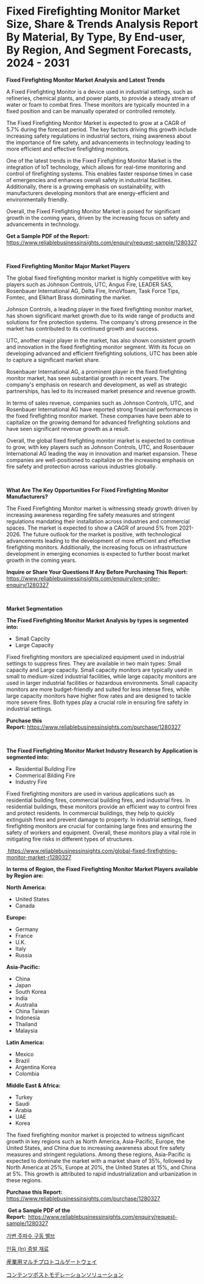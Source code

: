 <p><h1>Fixed Firefighting Monitor Market Size, Share & Trends Analysis Report By Material, By Type, By End-user, By Region, And Segment Forecasts, 2024 - 2031</h1></p><p><strong>Fixed Firefighting Monitor Market Analysis and Latest Trends</strong></p>
<p><p>A Fixed Firefighting Monitor is a device used in industrial settings, such as refineries, chemical plants, and power plants, to provide a steady stream of water or foam to combat fires. These monitors are typically mounted in a fixed position and can be manually operated or controlled remotely.</p><p>The Fixed Firefighting Monitor Market is expected to grow at a CAGR of 5.7% during the forecast period. The key factors driving this growth include increasing safety regulations in industrial sectors, rising awareness about the importance of fire safety, and advancements in technology leading to more efficient and effective firefighting monitors.</p><p>One of the latest trends in the Fixed Firefighting Monitor Market is the integration of IoT technology, which allows for real-time monitoring and control of firefighting systems. This enables faster response times in case of emergencies and enhances overall safety in industrial facilities. Additionally, there is a growing emphasis on sustainability, with manufacturers developing monitors that are energy-efficient and environmentally friendly.</p><p>Overall, the Fixed Firefighting Monitor Market is poised for significant growth in the coming years, driven by the increasing focus on safety and advancements in technology.</p></p>
<p><strong>Get a Sample PDF of the Report:&nbsp;</strong> <a href="https://www.reliablebusinessinsights.com/enquiry/request-sample/1280327">https://www.reliablebusinessinsights.com/enquiry/request-sample/1280327</a></p>
<p>&nbsp;</p>
<p><strong>Fixed Firefighting Monitor Major Market Players</strong></p>
<p><p>The global fixed firefighting monitor market is highly competitive with key players such as Johnson Controls, UTC, Angus Fire, LEADER SAS, Rosenbauer International AG, Delta Fire, InnoVfoam, Task Force Tips, Fomtec, and Elkhart Brass dominating the market.</p><p>Johnson Controls, a leading player in the fixed firefighting monitor market, has shown significant market growth due to its wide range of products and solutions for fire protection systems. The company's strong presence in the market has contributed to its continued growth and success.</p><p>UTC, another major player in the market, has also shown consistent growth and innovation in the fixed firefighting monitor segment. With its focus on developing advanced and efficient firefighting solutions, UTC has been able to capture a significant market share.</p><p>Rosenbauer International AG, a prominent player in the fixed firefighting monitor market, has seen substantial growth in recent years. The company's emphasis on research and development, as well as strategic partnerships, has led to its increased market presence and revenue growth.</p><p>In terms of sales revenue, companies such as Johnson Controls, UTC, and Rosenbauer International AG have reported strong financial performances in the fixed firefighting monitor market. These companies have been able to capitalize on the growing demand for advanced firefighting solutions and have seen significant revenue growth as a result.</p><p>Overall, the global fixed firefighting monitor market is expected to continue to grow, with key players such as Johnson Controls, UTC, and Rosenbauer International AG leading the way in innovation and market expansion. These companies are well-positioned to capitalize on the increasing emphasis on fire safety and protection across various industries globally.</p></p>
<p>&nbsp;</p>
<p><strong>What Are The Key Opportunities For Fixed Firefighting Monitor Manufacturers?</strong></p>
<p><p>The Fixed Firefighting Monitor market is witnessing steady growth driven by increasing awareness regarding fire safety measures and stringent regulations mandating their installation across industries and commercial spaces. The market is expected to show a CAGR of around 5% from 2021-2026. The future outlook for the market is positive, with technological advancements leading to the development of more efficient and effective firefighting monitors. Additionally, the increasing focus on infrastructure development in emerging economies is expected to further boost market growth in the coming years.</p></p>
<p><strong>Inquire or Share Your Questions If Any Before Purchasing This Report:</strong> <a href="https://www.reliablebusinessinsights.com/enquiry/pre-order-enquiry/1280327">https://www.reliablebusinessinsights.com/enquiry/pre-order-enquiry/1280327</a></p>
<p>&nbsp;</p>
<p><strong>Market Segmentation</strong></p>
<p><strong>The Fixed Firefighting Monitor Market Analysis by types is segmented into:</strong></p>
<p><ul><li>Small Capcity</li><li>Large Capacity</li></ul></p>
<p><p>Fixed firefighting monitors are specialized equipment used in industrial settings to suppress fires. They are available in two main types: Small capacity and Large capacity. Small capacity monitors are typically used in small to medium-sized industrial facilities, while large capacity monitors are used in larger industrial facilities or hazardous environments. Small capacity monitors are more budget-friendly and suited for less intense fires, while large capacity monitors have higher flow rates and are designed to tackle more severe fires. Both types play a crucial role in ensuring fire safety in industrial settings.</p></p>
<p><strong>Purchase this Report:&nbsp;</strong><a href="https://www.reliablebusinessinsights.com/purchase/1280327">https://www.reliablebusinessinsights.com/purchase/1280327</a></p>
<p>&nbsp;</p>
<p><strong>The Fixed Firefighting Monitor Market Industry Research by Application is segmented into:</strong></p>
<p><ul><li>Residential Building Fire</li><li>Commerical Bilding Fire</li><li>Industry Fire</li></ul></p>
<p><p>Fixed firefighting monitors are used in various applications such as residential building fires, commercial building fires, and industrial fires. In residential buildings, these monitors provide an efficient way to control fires and protect residents. In commercial buildings, they help to quickly extinguish fires and prevent damage to property. In industrial settings, fixed firefighting monitors are crucial for containing large fires and ensuring the safety of workers and equipment. Overall, these monitors play a vital role in mitigating fire risks in different types of structures.</p></p>
<p><a href="https://www.reliablebusinessinsights.com/global-fixed-firefighting-monitor-market-r1280327">&nbsp;https://www.reliablebusinessinsights.com/global-fixed-firefighting-monitor-market-r1280327</a></p>
<p><strong>In terms of Region, the Fixed Firefighting Monitor Market Players available by Region are:</strong></p>
<p>
    <p> <strong> North America: </strong>
        <ul>
            <li>United States</li>
            <li>Canada</li>
        </ul>
        </p> 
    <p> <strong> Europe: </strong>
        <ul>
            <li>Germany</li>
            <li>France</li>
            <li>U.K.</li>
            <li>Italy</li>
            <li>Russia</li>
        </ul>
        </p> 
    <p> <strong> Asia-Pacific: </strong>
        <ul>
            <li>China</li>
            <li>Japan</li>
            <li>South Korea</li>
            <li>India</li>
            <li>Australia</li>
            <li>China Taiwan</li>
            <li>Indonesia</li>
            <li>Thailand</li>
            <li>Malaysia</li>
        </ul>
        </p> 
    <p> <strong> Latin America: </strong>
        <ul>
            <li>Mexico</li>
            <li>Brazil</li>
            <li>Argentina Korea</li>
            <li>Colombia</li>
        </ul>
        </p> 
    <p> <strong> Middle East & Africa: </strong>
        <ul>
            <li>Turkey</li>
            <li>Saudi</li>
            <li>Arabia</li>
            <li>UAE</li>
            <li>Korea</li>
        </ul>
    </p>
    </p>
<p><p>The fixed firefighting monitor market is projected to witness significant growth in key regions such as North America, Asia-Pacific, Europe, the United States, and China due to increasing awareness about fire safety measures and stringent regulations. Among these regions, Asia-Pacific is expected to dominate the market with a market share of 35%, followed by North America at 25%, Europe at 20%, the United States at 15%, and China at 5%. This growth is attributed to rapid industrialization and urbanization in these regions.</p></p>
<p><strong>Purchase this Report: </strong><a href="https://www.reliablebusinessinsights.com/purchase/1280327">https://www.reliablebusinessinsights.com/purchase/1280327</a></p>
<p>&nbsp;<strong>Get a Sample PDF of the Report:&nbsp;&nbsp;</strong><a href="https://www.reliablebusinessinsights.com/enquiry/request-sample/1280327">https://www.reliablebusinessinsights.com/enquiry/request-sample/1280327</a></p>
<p><strong></strong></p>
<p><p><a href="https://github.com/romeshmittrochakma11/Market-Research-Report-List-1/blob/main/454687089906.md">가변 주파수 구동 밸브</a></p><p><a href="https://medium.com/@raymondietrich7892023/%EC%9D%B8%EB%93%90-in-%EC%A6%9D%EB%B0%9C-%EC%86%8C%EC%9E%AC-%EC%8B%9C%EC%9E%A5-%EC%B8%A1%EC%A0%95-%EC%8B%9C%EC%9E%A5-%EC%A0%90%EC%9C%A0%EC%9C%A8-%ED%8A%B8%EB%A0%8C%EB%93%9C-%EB%B0%8F-%EC%84%B1%EC%9E%A5-%ED%8C%A8%ED%84%B4-%ED%95%B4%EB%8F%85-7c2b7524978d">인듐 (In) 증발 재료</a></p><p><a href="https://medium.com/@lauriank/%E7%94%A3%E6%A5%AD%E7%94%A8%E3%83%9E%E3%83%AB%E3%83%81%E3%83%97%E3%83%AD%E3%83%88%E3%82%B3%E3%83%AB%E3%82%B2%E3%83%BC%E3%83%88%E3%82%A6%E3%82%A7%E3%82%A4%E3%81%AE%E5%B8%82%E5%A0%B4%E5%B1%95%E6%9C%9B-%E6%A5%AD%E7%95%8C%E6%A6%82%E8%A6%81%E3%81%A8%E4%BA%88%E6%B8%AC-2024%E5%B9%B4%E3%81%8B%E3%82%892031%E5%B9%B4-ded11be796a1">産業用マルチプロトコルゲートウェイ</a></p><p><a href="https://medium.com/@rocklobster885/%E5%86%85%E5%AE%B9%E3%83%9D%E3%82%B9%E3%83%88%E3%83%A2%E3%83%87%E3%83%AC%E3%83%BC%E3%82%B7%E3%83%A7%E3%83%B3%E3%82%BD%E3%83%AA%E3%83%A5%E3%83%BC%E3%82%B7%E3%83%A7%E3%83%B3%E5%B8%82%E5%A0%B4-%E5%B8%82%E5%A0%B4%E3%82%B7%E3%82%A7%E3%82%A2-%E5%B8%82%E5%A0%B4%E5%8B%95%E5%90%91-%E3%81%8A%E3%82%88%E3%81%B3%E5%B0%86%E6%9D%A5%E3%81%AE%E6%88%90%E9%95%B7%E3%81%AE%E8%AA%BF%E6%9F%BB-1a8921f7a8e7">コンテンツポストモデレーションソリューション</a></p></p>